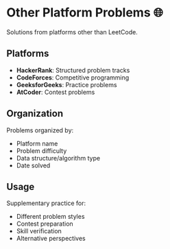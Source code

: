 # Other Platform Problems 🌐

Solutions from platforms other than LeetCode.

## Platforms
- **HackerRank**: Structured problem tracks
- **CodeForces**: Competitive programming
- **GeeksforGeeks**: Practice problems
- **AtCoder**: Contest problems

## Organization
Problems organized by:
- Platform name
- Problem difficulty
- Data structure/algorithm type
- Date solved

## Usage
Supplementary practice for:
- Different problem styles
- Contest preparation
- Skill verification
- Alternative perspectives
